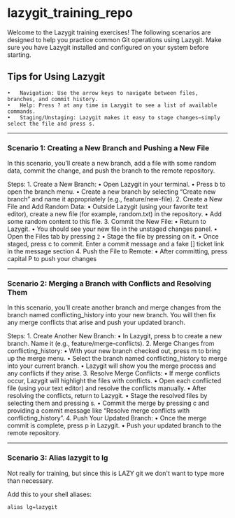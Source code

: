 # lazygit_training_repo

Welcome to the Lazygit training exercises! The following scenarios are designed to help you practice common Git operations using Lazygit. Make sure you have Lazygit installed and configured on your system before starting.

## Tips for Using Lazygit
	•	Navigation: Use the arrow keys to navigate between files, branches, and commit history.
	•	Help: Press ? at any time in Lazygit to see a list of available commands.
	•	Staging/Unstaging: Lazygit makes it easy to stage changes—simply select the file and press s.

---

### Scenario 1: Creating a New Branch and Pushing a New File

In this scenario, you’ll create a new branch, add a file with some random data, commit the change, and push the branch to the remote repository.

Steps:
	1.	Create a New Branch:
	•	Open Lazygit in your terminal.
	•	Press b to open the branch menu.
	•	Create a new branch by selecting “Create new branch” and name it appropriately (e.g., feature/new-file).
	2.	Create a New File and Add Random Data:
	•	Outside Lazygit (using your favorite text editor), create a new file (for example, random.txt) in the repository.
	•	Add some random content to this file.
	3.	Commit the New File:
	•	Return to Lazygit.
	•	You should see your new file in the unstaged changes panel.
	•	Open the Files tab by pressing `2`
	•	Stage the file by pressing <space> on it.
	•	Once staged, press c to commit. Enter a commit message and a fake [] ticket link in the message section
	4.	Push the File to Remote:
	•	After committing, press capital P to push your changes

---

### Scenario 2: Merging a Branch with Conflicts and Resolving Them

In this scenario, you’ll create another branch and merge changes from the branch named conflicting_history into your new branch. You will then fix any merge conflicts that arise and push your updated branch.

Steps:
	1.	Create Another New Branch:
	•	In Lazygit, press b to create a new branch. Name it (e.g., feature/merge-conflicts).
	2.	Merge Changes from conflicting_history:
	•	With your new branch checked out, press m to bring up the merge menu.
	•	Select the branch named conflicting_history to merge into your current branch.
	•	Lazygit will show you the merge process and any conflicts if they arise.
	3.	Resolve Merge Conflicts:
	•	If merge conflicts occur, Lazygit will highlight the files with conflicts.
	•	Open each conflicted file (using your text editor) and resolve the conflicts manually.
	•	After resolving the conflicts, return to Lazygit.
	•	Stage the resolved files by selecting them and pressing s.
	•	Commit the merge by pressing c and providing a commit message like “Resolve merge conflicts with conflicting_history”.
	4.	Push Your Updated Branch:
	•	Once the merge commit is complete, press p in Lazygit.
	•	Push your updated branch to the remote repository.


---

### Scenario 3: Alias lazygit to lg

Not really for training, but since this is LAZY git we don't want to type more than necessary.

Add this to your shell aliases:

```
alias lg=lazygit
```
